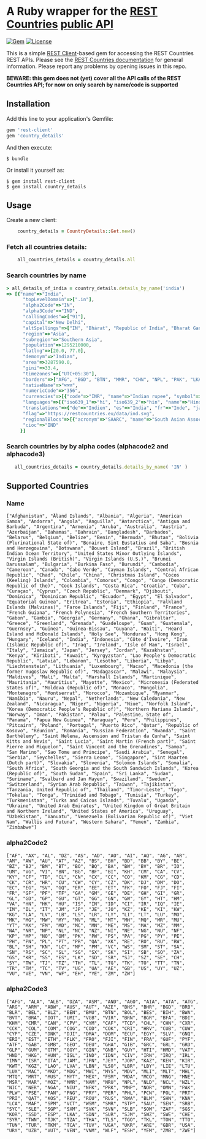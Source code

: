 # A Ruby wrapper for the [REST Countries](https://restcountries.eu/) [public API](https://restcountries.eu/#api-endpoints-all)

[![Gem](https://img.shields.io/gem/v/country_details.svg?style=flat)](https://rubygems.org/gems/country_details)
[![License](https://img.shields.io/badge/License-Apache%202.0-blue.svg)](https://github.com/YVishal453/country_details/blob/master/LICENSE)

This is a simple [REST Client](https://github.com/rest-client/rest-client)-based gem for accessing the REST Countries REST APIs. Please see the [REST Countries documentation](https://restcountries.eu/#api-endpoints) for general information. Please report any
problems by opening issues in this repo.

**BEWARE: this gem does not (yet) cover all the API calls of the REST Countries API; for now on only search by name/code is supported**

## Installation

Add this line to your application's Gemfile:

```ruby
gem 'rest-client'
gem 'country_details'
```

And then execute:

    $ bundle

Or install it yourself as:

    $ gem install rest-client
    $ gem install country_details

## Usage

Create a new client:
```ruby      
    country_details = CountryDetails::Get.new()
```
### Fetch all countries details:
```ruby        
    all_countries_details = country_details.all
```
### Search countries by name  
```ruby
> all_details_of_india = country_details.details_by_name('india')
=> [{"name"=>"India",
      "topLevelDomain"=>[".in"],
      "alpha2Code"=>"IN",
      "alpha3Code"=>"IND",
      "callingCodes"=>["91"],
      "capital"=>"New Delhi",
      "altSpellings"=>["IN", "Bhārat", "Republic of India", "Bharat Ganrajya"],
      "region"=>"Asia",
      "subregion"=>"Southern Asia",
      "population"=>1295210000,
      "latlng"=>[20.0, 77.0],
      "demonym"=>"Indian",
      "area"=>3287590.0,
      "gini"=>33.4,
      "timezones"=>["UTC+05:30"],
      "borders"=>["AFG", "BGD", "BTN", "MMR", "CHN", "NPL", "PAK", "LKA"],
      "nativeName"=>"भारत",
      "numericCode"=>"356",
      "currencies"=>[{"code"=>"INR", "name"=>"Indian rupee", "symbol"=>"₹"}],
      "languages"=>[{"iso639_1"=>"hi", "iso639_2"=>"hin", "name"=>"Hindi", "nativeName"=>"हिन्दी"}, {"iso639_1"=>"en", "iso639_2"=>"eng", "name"=>"English", "nativeName"=>"English"}],
      "translations"=>{"de"=>"Indien", "es"=>"India", "fr"=>"Inde", "ja"=>"インド", "it"=>"India", "br"=>"Índia", "pt"=>"Índia", "nl"=>"India", "hr"=>"Indija", "fa"=>"هند"},
      "flag"=>"https://restcountries.eu/data/ind.svg",
      "regionalBlocs"=>[{"acronym"=>"SAARC", "name"=>"South Asian Association for Regional Cooperation", "otherAcronyms"=>[], "otherNames"=>[]}],
      "cioc"=>"IND"
     }] 
```

### Search countries by by alpha codes (alphacode2 and alphacode3)
```ruby
   all_countries_details = country_details.details_by_name( 'IN' )
```

## Supported Countries

### Name
    ["Afghanistan", "Åland Islands", "Albania", "Algeria", "American Samoa", "Andorra", "Angola", "Anguilla", "Antarctica", "Antigua and Barbuda", "Argentina", "Armenia", "Aruba", "Australia", "Austria", "Azerbaijan", "Bahamas", "Bahrain", "Bangladesh", "Barbados", "Belarus", "Belgium", "Belize", "Benin", "Bermuda", "Bhutan", "Bolivia (Plurinational State of)", "Bonaire, Sint Eustatius and Saba", "Bosnia and Herzegovina", "Botswana", "Bouvet Island", "Brazil", "British Indian Ocean Territory", "United States Minor Outlying Islands", "Virgin Islands (British)", "Virgin Islands (U.S.)", "Brunei Darussalam", "Bulgaria", "Burkina Faso", "Burundi", "Cambodia", "Cameroon", "Canada", "Cabo Verde", "Cayman Islands", "Central African Republic", "Chad", "Chile", "China", "Christmas Island", "Cocos (Keeling) Islands", "Colombia", "Comoros", "Congo", "Congo (Democratic Republic of the)", "Cook Islands", "Costa Rica", "Croatia", "Cuba", "Curaçao", "Cyprus", "Czech Republic", "Denmark", "Djibouti", "Dominica", "Dominican Republic", "Ecuador", "Egypt", "El Salvador", "Equatorial Guinea", "Eritrea", "Estonia", "Ethiopia", "Falkland Islands (Malvinas)", "Faroe Islands", "Fiji", "Finland", "France", "French Guiana", "French Polynesia", "French Southern Territories", "Gabon", "Gambia", "Georgia", "Germany", "Ghana", "Gibraltar", "Greece", "Greenland", "Grenada", "Guadeloupe", "Guam", "Guatemala", "Guernsey", "Guinea", "Guinea-Bissau", "Guyana", "Haiti", "Heard Island and McDonald Islands", "Holy See", "Honduras", "Hong Kong", "Hungary", "Iceland", "India", "Indonesia", "Côte d'Ivoire", "Iran (Islamic Republic of)", "Iraq", "Ireland", "Isle of Man", "Israel", "Italy", "Jamaica", "Japan", "Jersey", "Jordan", "Kazakhstan", "Kenya", "Kiribati", "Kuwait", "Kyrgyzstan", "Lao People's Democratic Republic", "Latvia", "Lebanon", "Lesotho", "Liberia", "Libya", "Liechtenstein", "Lithuania", "Luxembourg", "Macao", "Macedonia (the former Yugoslav Republic of)", "Madagascar", "Malawi", "Malaysia", "Maldives", "Mali", "Malta", "Marshall Islands", "Martinique", "Mauritania", "Mauritius", "Mayotte", "Mexico", "Micronesia (Federated States of)", "Moldova (Republic of)", "Monaco", "Mongolia", "Montenegro", "Montserrat", "Morocco", "Mozambique", "Myanmar", "Namibia", "Nauru", "Nepal", "Netherlands", "New Caledonia", "New Zealand", "Nicaragua", "Niger", "Nigeria", "Niue", "Norfolk Island", "Korea (Democratic People's Republic of)", "Northern Mariana Islands", "Norway", "Oman", "Pakistan", "Palau", "Palestine, State of", "Panama", "Papua New Guinea", "Paraguay", "Peru", "Philippines", "Pitcairn", "Poland", "Portugal", "Puerto Rico", "Qatar", "Republic of Kosovo", "Réunion", "Romania", "Russian Federation", "Rwanda", "Saint Barthélemy", "Saint Helena, Ascension and Tristan da Cunha", "Saint Kitts and Nevis", "Saint Lucia", "Saint Martin (French part)", "Saint Pierre and Miquelon", "Saint Vincent and the Grenadines", "Samoa", "San Marino", "Sao Tome and Principe", "Saudi Arabia", "Senegal", "Serbia", "Seychelles", "Sierra Leone", "Singapore", "Sint Maarten (Dutch part)", "Slovakia", "Slovenia", "Solomon Islands", "Somalia", "South Africa", "South Georgia and the South Sandwich Islands", "Korea (Republic of)", "South Sudan", "Spain", "Sri Lanka", "Sudan", "Suriname", "Svalbard and Jan Mayen", "Swaziland", "Sweden", "Switzerland", "Syrian Arab Republic", "Taiwan", "Tajikistan", "Tanzania, United Republic of", "Thailand", "Timor-Leste", "Togo", "Tokelau", "Tonga", "Trinidad and Tobago", "Tunisia", "Turkey", "Turkmenistan", "Turks and Caicos Islands", "Tuvalu", "Uganda", "Ukraine", "United Arab Emirates", "United Kingdom of Great Britain and Northern Ireland", "United States of America", "Uruguay", "Uzbekistan", "Vanuatu", "Venezuela (Bolivarian Republic of)", "Viet Nam", "Wallis and Futuna", "Western Sahara", "Yemen", "Zambia", "Zimbabwe"]

### alpha2Code2
    ["AF", "AX", "AL", "DZ", "AS", "AD", "AO", "AI", "AQ", "AG", "AR", "AM", "AW", "AU", "AT", "AZ", "BS", "BH", "BD", "BB", "BY", "BE", "BZ", "BJ", "BM", "BT", "BO", "BQ", "BA", "BW", "BV", "BR", "IO", "UM", "VG", "VI", "BN", "BG", "BF", "BI", "KH", "CM", "CA", "CV", "KY", "CF", "TD", "CL", "CN", "CX", "CC", "CO", "KM", "CG", "CD", "CK", "CR", "HR", "CU", "CW", "CY", "CZ", "DK", "DJ", "DM", "DO", "EC", "EG", "SV", "GQ", "ER", "EE", "ET", "FK", "FO", "FJ", "FI", "FR", "GF", "PF", "TF", "GA", "GM", "GE", "DE", "GH", "GI", "GR", "GL", "GD", "GP", "GU", "GT", "GG", "GN", "GW", "GY", "HT", "HM", "VA", "HN", "HK", "HU", "IS", "IN", "ID", "CI", "IR", "IQ", "IE", "IM", "IL", "IT", "JM", "JP", "JE", "JO", "KZ", "KE", "KI", "KW", "KG", "LA", "LV", "LB", "LS", "LR", "LY", "LI", "LT", "LU", "MO", "MK", "MG", "MW", "MY", "MV", "ML", "MT", "MH", "MQ", "MR", "MU", "YT", "MX", "FM", "MD", "MC", "MN", "ME", "MS", "MA", "MZ", "MM", "NA", "NR", "NP", "NL", "NC", "NZ", "NI", "NE", "NG", "NU", "NF", "KP", "MP", "NO", "OM", "PK", "PW", "PS", "PA", "PG", "PY", "PE", "PH", "PN", "PL", "PT", "PR", "QA", "XK", "RE", "RO", "RU", "RW", "BL", "SH", "KN", "LC", "MF", "PM", "VC", "WS", "SM", "ST", "SA", "SN", "RS", "SC", "SL", "SG", "SX", "SK", "SI", "SB", "SO", "ZA", "GS", "KR", "SS", "ES", "LK", "SD", "SR", "SJ", "SZ", "SE", "CH", "SY", "TW", "TJ", "TZ", "TH", "TL", "TG", "TK", "TO", "TT", "TN", "TR", "TM", "TC", "TV", "UG", "UA", "AE", "GB", "US", "UY", "UZ", "VU", "VE", "VN", "WF", "EH", "YE", "ZM", "ZW"]

### alpha2Code3
    ["AFG", "ALA", "ALB", "DZA", "ASM", "AND", "AGO", "AIA", "ATA", "ATG", "ARG", "ARM", "ABW", "AUS", "AUT", "AZE", "BHS", "BHR", "BGD", "BRB", "BLR", "BEL", "BLZ", "BEN", "BMU", "BTN", "BOL", "BES", "BIH", "BWA", "BVT", "BRA", "IOT", "UMI", "VGB", "VIR", "BRN", "BGR", "BFA", "BDI", "KHM", "CMR", "CAN", "CPV", "CYM", "CAF", "TCD", "CHL", "CHN", "CXR", "CCK", "COL", "COM", "COG", "COD", "COK", "CRI", "HRV", "CUB", "CUW", "CYP", "CZE", "DNK", "DJI", "DMA", "DOM", "ECU", "EGY", "SLV", "GNQ", "ERI", "EST", "ETH", "FLK", "FRO", "FJI", "FIN", "FRA", "GUF", "PYF", "ATF", "GAB", "GMB", "GEO", "DEU", "GHA", "GIB", "GRC", "GRL", "GRD", "GLP", "GUM", "GTM", "GGY", "GIN", "GNB", "GUY", "HTI", "HMD", "VAT", "HND", "HKG", "HUN", "ISL", "IND", "IDN", "CIV", "IRN", "IRQ", "IRL", "IMN", "ISR", "ITA", "JAM", "JPN", "JEY", "JOR", "KAZ", "KEN", "KIR", "KWT", "KGZ", "LAO", "LVA", "LBN", "LSO", "LBR", "LBY", "LIE", "LTU", "LUX", "MAC", "MKD", "MDG", "MWI", "MYS", "MDV", "MLI", "MLT", "MHL", "MTQ", "MRT", "MUS", "MYT", "MEX", "FSM", "MDA", "MCO", "MNG", "MNE", "MSR", "MAR", "MOZ", "MMR", "NAM", "NRU", "NPL", "NLD", "NCL", "NZL", "NIC", "NER", "NGA", "NIU", "NFK", "PRK", "MNP", "NOR", "OMN", "PAK", "PLW", "PSE", "PAN", "PNG", "PRY", "PER", "PHL", "PCN", "POL", "PRT", "PRI", "QAT", "KOS", "REU", "ROU", "RUS", "RWA", "BLM", "SHN", "KNA", "LCA", "MAF", "SPM", "VCT", "WSM", "SMR", "STP", "SAU", "SEN", "SRB", "SYC", "SLE", "SGP", "SXM", "SVK", "SVN", "SLB", "SOM", "ZAF", "SGS", "KOR", "SSD", "ESP", "LKA", "SDN", "SUR", "SJM", "SWZ", "SWE", "CHE", "SYR", "TWN", "TJK", "TZA", "THA", "TLS", "TGO", "TKL", "TON", "TTO", "TUN", "TUR", "TKM", "TCA", "TUV", "UGA", "UKR", "ARE", "GBR", "USA", "URY", "UZB", "VUT", "VEN", "VNM", "WLF", "ESH", "YEM", "ZMB", "ZWE"]
